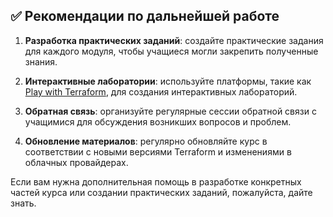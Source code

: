 ## ✅ Рекомендации по дальнейшей работе

1. **Разработка практических заданий**: создайте практические задания для каждого модуля, чтобы учащиеся могли закрепить полученные знания.

2. **Интерактивные лаборатории**: используйте платформы, такие как [Play with Terraform](https://www.playwithterraform.com/), для создания интерактивных лабораторий.

3. **Обратная связь**: организуйте регулярные сессии обратной связи с учащимися для обсуждения возникших вопросов и проблем.

4. **Обновление материалов**: регулярно обновляйте курс в соответствии с новыми версиями Terraform и изменениями в облачных провайдерах.

Если вам нужна дополнительная помощь в разработке конкретных частей курса или создании практических заданий, пожалуйста, дайте знать.

[1]: https://spacelift.io/blog/terraform-tutorial?utm_source=chatgpt.com "Terraform Tutorial - Getting Started with Step-by-Step Guide - Spacelift"
[2]: https://docs.datadoghq.com/getting_started/integrations/terraform/?utm_source=chatgpt.com "Getting Started with Terraform - Datadog Docs"
[3]: https://holori.com/getting-started-with-terraform-a-step-by-step-terraform-tutorial/?utm_source=chatgpt.com "Getting Started with Terraform: A Step-by-Step Terraform Tutorial"
[4]: https://www.coursera.org/courses?query=terraform&utm_source=chatgpt.com "Best Terraform Courses & Certificates [2025] | Coursera Learn Online"
[5]: https://developer.hashicorp.com/terraform/tutorials?utm_source=chatgpt.com "Tutorials | Terraform - HashiCorp Developer"
[6]: https://www.pluralsight.com/browse/terraform-training?utm_source=chatgpt.com "Terraform training - Pluralsight"
[7]: https://www.statuscake.com/blog/monitoring-applications-declaratively-with-terraform/?utm_source=chatgpt.com "How We Use Terraform for Application Monitoring - StatusCake"
